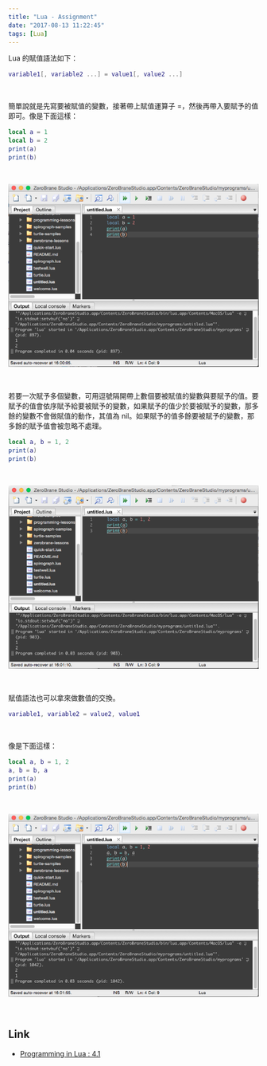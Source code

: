 ```yaml
---
title: "Lua - Assignment"
date: "2017-08-13 11:22:45"
tags: [Lua]
---
```



Lua 的賦值語法如下：  

<!-- More -->

```Lua
variable1[, variable2 ...] = value1[, value2 ...]
```

<br/>


簡單說就是先寫要被賦值的變數，接著帶上賦值運算子 =，然後再帶入要賦予的值即可。像是下面這樣：

```Lua
local a = 1
local b = 2
print(a)
print(b)
```

<br/>


![1.png](1.png)

<br/>


若要一次賦予多個變數，可用逗號隔開帶上數個要被賦值的變數與要賦予的值。要賦予的值會依序賦予給要被賦予的變數，如果賦予的值少於要被賦予的變數，那多餘的變數不會做賦值的動作，其值為 nil。如果賦予的值多餘要被賦予的變數，那多餘的賦予值會被忽略不處理。    

```Lua
local a, b = 1, 2
print(a)
print(b)
```

<br/>


![2.png](2.png)

<br/>


賦值語法也可以拿來做數值的交換。  

```Lua
variable1, variable2 = value2, value1
```

<br/>


像是下面這樣：  

```Lua
local a, b = 1, 2
a, b = b, a
print(a)
print(b)
```

<br/>


![3.png](3.png)

<br/>


Link
----
* [Programming in Lua : 4.1](https://www.lua.org/pil/4.1.html)
